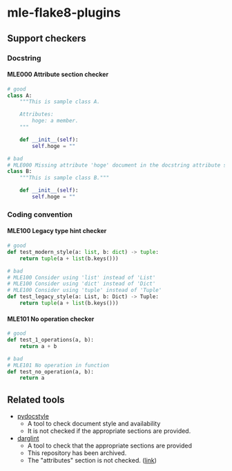 # mle-flake8-plugins

## Support checkers

### Docstring

#### MLE000 Attribute section checker

```py
# good
class A:
    """This is sample class A.

    Attributes:
        hoge: a member.
    """

    def __init__(self):
        self.hoge = ""

# bad
# MLE000 Missing attribute 'hoge' document in the docstring attribute section
class B:
    """This is sample class B."""

    def __init__(self):
        self.hoge = ""

```

### Coding convention

#### MLE100 Legacy type hint checker

```py
# good
def test_modern_style(a: list, b: dict) -> tuple:
    return tuple(a + list(b.keys()))

# bad
# MLE100 Consider using 'list' instead of 'List'
# MLE100 Consider using 'dict' instead of 'Dict'
# MLE100 Consider using 'tuple' instead of 'Tuple'
def test_legacy_style(a: List, b: Dict) -> Tuple:
    return tuple(a + list(b.keys()))
```

#### MLE101 No operation checker

```py
# good
def test_1_operations(a, b):
    return a + b

# bad
# MLE101 No operation in function
def test_no_operation(a, b):
    return a
```

## Related tools
* [pydocstyle](https://github.com/PyCQA/pydocstyle)
  * A tool to check document style and availability
  * It is not checked if the appropriate sections are provided.
* [darglint](https://github.com/terrencepreilly/darglint)
  * A tool to check that the appropriate sections are provided
  * This repository has been archived.
  * The "attributes" section is not checked. ([link](https://github.com/terrencepreilly/darglint/issues/25))
